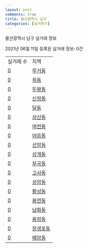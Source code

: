 ```yaml
---
layout: post
comments: true
title: 울산광역시 남구
categories: [실거래가]
---
```


울산광역시 남구 실거래 정보

2021년 06월 11일 등록된 실거래 정보: 0건


<table>
  <tr>
    <td>실거래 수</td>
    <td>지역</td>
  </tr>

  
  <tr>
    <td><a href="3114010100.html">0</a></td>
    <td><a href="3114010100.html">무거동</a></td>
  </tr>
    

  <tr>
    <td><a href="3114010200.html">0</a></td>
    <td><a href="3114010200.html">옥동</a></td>
  </tr>
    

  <tr>
    <td><a href="3114010300.html">0</a></td>
    <td><a href="3114010300.html">두왕동</a></td>
  </tr>
    

  <tr>
    <td><a href="3114010400.html">0</a></td>
    <td><a href="3114010400.html">신정동</a></td>
  </tr>
    

  <tr>
    <td><a href="3114010500.html">0</a></td>
    <td><a href="3114010500.html">달동</a></td>
  </tr>
    

  <tr>
    <td><a href="3114010600.html">0</a></td>
    <td><a href="3114010600.html">삼산동</a></td>
  </tr>
    

  <tr>
    <td><a href="3114010700.html">0</a></td>
    <td><a href="3114010700.html">여천동</a></td>
  </tr>
    

  <tr>
    <td><a href="3114010800.html">0</a></td>
    <td><a href="3114010800.html">야음동</a></td>
  </tr>
    

  <tr>
    <td><a href="3114010900.html">0</a></td>
    <td><a href="3114010900.html">선암동</a></td>
  </tr>
    

  <tr>
    <td><a href="3114011000.html">0</a></td>
    <td><a href="3114011000.html">상개동</a></td>
  </tr>
    

  <tr>
    <td><a href="3114011100.html">0</a></td>
    <td><a href="3114011100.html">부곡동</a></td>
  </tr>
    

  <tr>
    <td><a href="3114011200.html">0</a></td>
    <td><a href="3114011200.html">고사동</a></td>
  </tr>
    

  <tr>
    <td><a href="3114011300.html">0</a></td>
    <td><a href="3114011300.html">성암동</a></td>
  </tr>
    

  <tr>
    <td><a href="3114011400.html">0</a></td>
    <td><a href="3114011400.html">황성동</a></td>
  </tr>
    

  <tr>
    <td><a href="3114011500.html">0</a></td>
    <td><a href="3114011500.html">용연동</a></td>
  </tr>
    

  <tr>
    <td><a href="3114011600.html">0</a></td>
    <td><a href="3114011600.html">남화동</a></td>
  </tr>
    

  <tr>
    <td><a href="3114011700.html">0</a></td>
    <td><a href="3114011700.html">용잠동</a></td>
  </tr>
    

  <tr>
    <td><a href="3114011800.html">0</a></td>
    <td><a href="3114011800.html">장생포동</a></td>
  </tr>
    

  <tr>
    <td><a href="3114011900.html">0</a></td>
    <td><a href="3114011900.html">매암동</a></td>
  </tr>
    


</table>
    